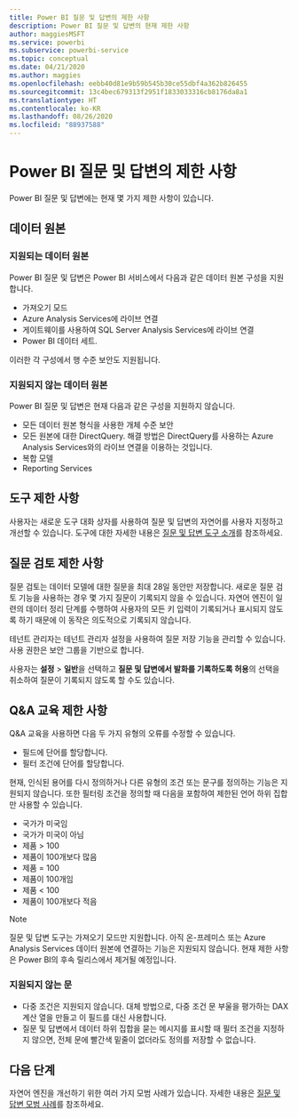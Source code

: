 ```yaml
---
title: Power BI 질문 및 답변의 제한 사항
description: Power BI 질문 및 답변의 현재 제한 사항
author: maggiesMSFT
ms.service: powerbi
ms.subservice: powerbi-service
ms.topic: conceptual
ms.date: 04/21/2020
ms.author: maggies
ms.openlocfilehash: eebb40d81e9b59b545b30ce55dbf4a362b826455
ms.sourcegitcommit: 13c4bec679313f2951f1833033316cb8176da8a1
ms.translationtype: HT
ms.contentlocale: ko-KR
ms.lasthandoff: 08/26/2020
ms.locfileid: "88937588"
---
```

# <a name="limitations-of-power-bi-qa"></a>Power BI 질문 및 답변의 제한 사항

Power BI 질문 및 답변에는 현재 몇 가지 제한 사항이 있습니다.

## <a name="data-sources"></a>데이터 원본

### <a name="supported-data-sources"></a>지원되는 데이터 원본

Power BI 질문 및 답변은 Power BI 서비스에서 다음과 같은 데이터 원본 구성을 지원합니다.

- 가져오기 모드
- Azure Analysis Services에 라이브 연결
- 게이트웨이를 사용하여 SQL Server Analysis Services에 라이브 연결
- Power BI 데이터 세트.

이러한 각 구성에서 행 수준 보안도 지원됩니다.

### <a name="data-sources-not-supported"></a>지원되지 않는 데이터 원본

Power BI 질문 및 답변은 현재 다음과 같은 구성을 지원하지 않습니다.

- 모든 데이터 원본 형식을 사용한 개체 수준 보안
- 모든 원본에 대한 DirectQuery. 해결 방법은 DirectQuery를 사용하는 Azure Analysis Services와의 라이브 연결을 이용하는 것입니다.
- 복합 모델
- Reporting Services 

## <a name="tooling-limitations"></a>도구 제한 사항

사용자는 새로운 도구 대화 상자를 사용하여 질문 및 답변의 자연어를 사용자 지정하고 개선할 수 있습니다. 도구에 대한 자세한 내용은 [질문 및 답변 도구 소개](q-and-a-tooling-intro.md)를 참조하세요.

## <a name="review-question-limitations"></a>질문 검토 제한 사항

질문 검토는 데이터 모델에 대한 질문을 최대 28일 동안만 저장합니다. 새로운 질문 검토 기능을 사용하는 경우 몇 가지 질문이 기록되지 않을 수 있습니다. 자연어 엔진이 일련의 데이터 정리 단계를 수행하여 사용자의 모든 키 입력이 기록되거나 표시되지 않도록 하기 때문에 이 동작은 의도적으로 기록되지 않습니다.

테넌트 관리자는 테넌트 관리자 설정을 사용하여 질문 저장 기능을 관리할 수 있습니다. 사용 권한은 보안 그룹을 기반으로 합니다. 

사용자는 **설정** > **일반**을 선택하고 **질문 및 답변에서 발화를 기록하도록 허용**의 선택을 취소하여 질문이 기록되지 않도록 할 수도 있습니다. 

## <a name="teach-qa-limitations"></a>Q&A 교육 제한 사항

Q&A 교육을 사용하면 다음 두 가지 유형의 오류를 수정할 수 있습니다.

- 필드에 단어를 할당합니다.
- 필터 조건에 단어를 할당합니다.

현재, 인식된 용어를 다시 정의하거나 다른 유형의 조건 또는 문구를 정의하는 기능은 지원되지 않습니다. 또한 필터링 조건을 정의할 때 다음을 포함하여 제한된 언어 하위 집합만 사용할 수 있습니다.

- 국가가 미국임
- 국가가 미국이 아님
- 제품 > 100
- 제품이 100개보다 많음
- 제품 = 100
- 제품이 100개임
- 제품 < 100
- 제품이 100개보다 적음

> [!NOTE]
> 질문 및 답변 도구는 가져오기 모드만 지원합니다. 아직 온-프레미스 또는 Azure Analysis Services 데이터 원본에 연결하는 기능은 지원되지 않습니다. 현재 제한 사항은 Power BI의 후속 릴리스에서 제거될 예정입니다.

### <a name="statements-not-supported"></a>지원되지 않는 문

- 다중 조건은 지원되지 않습니다. 대체 방법으로, 다중 조건 문 부울을 평가하는 DAX 계산 열을 만들고 이 필드를 대신 사용합니다.
- 질문 및 답변에서 데이터 하위 집합을 묻는 메시지를 표시할 때 필터 조건을 지정하지 않으면, 전체 문에 빨간색 밑줄이 없더라도 정의를 저장할 수 없습니다.

## <a name="next-steps"></a>다음 단계

자연어 엔진을 개선하기 위한 여러 가지 모범 사례가 있습니다. 자세한 내용은 [질문 및 답변 모범 사례](q-and-a-best-practices.md)를 참조하세요.
